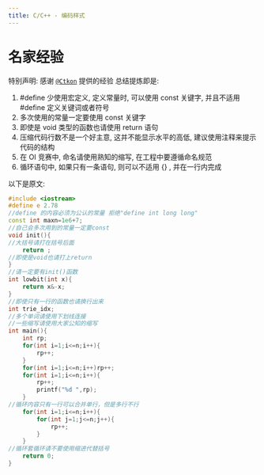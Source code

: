 ```yaml
---
title: C/C++ - 编码样式
---
```


# 名家经验
特别声明: 感谢 [`@Ctkon`](https://github.com/Ctkon) 提供的经验
总结提炼即是:
1. #define 少使用宏定义, 定义常量时, 可以使用 const 关键字, 并且不适用 #define 定义关键词或者符号
2. 多次使用的常量一定要使用 const 关键字
3. 即使是 void 类型的函数也请使用 return 语句
4. 压缩代码行数不是一个好主意, 这并不能显示水平的高低, 建议使用注释来提示代码的结构
5. 在 OI 竞赛中, 命名请使用熟知的缩写, 在工程中要遵循命名规范
6. 循环语句中, 如果只有一条语句, 则可以不适用 {} , 并在一行内完成

以下是原文:
``` CPP
#include <iostream>
#define e 2.78
//define 的内容必须为公认的常量 拒绝"define int long long"
const int maxn=1e6+7;
//自己会多次用到的常量一定要const
void init(){
//大括号请打在括号后面 
    return ;
//即使是void也请打上return 
}
//请一定要有init()函数
int lowbit(int x){
    return x&-x;
}
//即使只有一行的函数也请换行出来
int trie_idx;
//多个单词请使用下划线连接
//一些缩写请使用大家公知的缩写
int main(){
    int rp;
    for(int i=1;i<=n;i++){
        rp++;
    }
    for(int i=1;i<=n;i++)rp++;
    for(int i=1;i<=n;i++){
        rp++;
        printf("%d ",rp); 
    }
//循环内容只有一行可以合并单行，但是多行不行 
    for(int i=1;i<=n;i++){
        for(int j=1;j<=n;j++){
            rp++;
        }
    }
//循环套循环请不要使用缩进代替括号 
    return 0;
}
```

